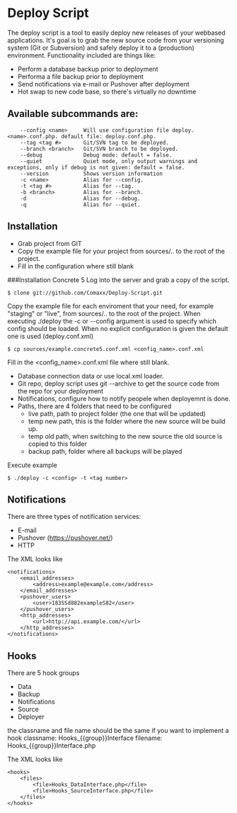 Deploy Script
===================

The deploy script is a tool to easily deploy new releases of your webbased applications.
It's goal is to grab the new source code from your versioning system (Git or Subversion) and safely deploy it to a (production) environment.
Functionality included are things like:

- Perform a database backup prior to deployment
- Performa a file backup prior to deployment
- Send notifications via e-mail or Pushover after deployment
- Hot swap to new code base, so there's virtually no downtime


Available subcommands are:
----

  		--config <name>		Will use configuration file deploy.<name>.conf.php. default file: deploy.conf.php.
  		--tag <tag #>		Git/SVN tag to be deployed.
  		--branch <branch>	Git/SVN branch to be deployed.
  		--debug				Debug mode: default = false.
  		--quiet				Quiet mode, only output warnings and exceptions, only if debug is not given: default = false.
  		--version			Shows version information
  		-c <name>			Alias for --config.
  		-t <tag #>			Alias for --tag.
  		-b <branch>			Alias for --branch.
  		-d					Alias for --debug.
  		-q					Alias for --quiet.

Installation
----
- Grab project from GIT
- Copy the example file for your project from sources/.. to the root of the project.
- Fill in the configuration where still blank


###Installation Concrete 5
Log into the server and grab a copy of the script.

	$ clone git://github.com/Comaxx/Deploy-Script.git

Copy the example file for each enviroment that your need, for example "staging" or "live", from sources/.. to the root of the project.
When executing ./deploy the -c or --config argument is used to specify which config should be loaded.
When no explicit configuration is given the default one is used (deploy.conf.xml)

	$ cp sources/example.concrete5.conf.xml <config_name>.conf.xml

Fill in the <config_name>.conf.xml file where still blank.

- Database connection data or use local.xml loader.
- Git repo, deploy script uses git --archive to get the source code from the repo for your deployment
- Notifications, configure how to notify peopele when deployemnt is done.
- Paths, there are 4 folders that need to be configured
	- live path, path to project folder (the one that will be updated)
	- temp new path, this is the folder where the new source will be build up.
	- temp old path, when switching to the new source the old source is copied to this folder
	- backup path, folder where all backups will be played

Execute example

	$ ./deploy -c <config> -t <tag number>

Notifications
----
There are three types of notification services:

- E-mail
- Pushover (https://pushover.net/)
- HTTP

The XML looks like

	<notifications>
		<email_addresses>
			<address>example@example.com</address>
		</email_addresses>
		<pushover_users>
			<user>183SSd882exampleS82</user>
		</pushover_users>
		<http_addresses>
			<url>http://api.example.com/</url>
		</http_addresses>
	</notifications>


Hooks
----
There are 5 hook groups

- Data
- Backup
- Notifications
- Source
- Deployer

the classname and file name should be the same if you want to implement a hook
classname: Hooks_{{group}}Interface
filename: Hooks_{{group}}Interface.php

The XML looks like

	<hooks>
		<files>
			<file>Hooks_DataInterface.php</file>
			<file>Hooks_SourceInterface.php</file>
		</files>
	</hooks>
